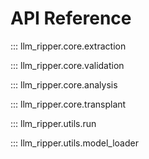 # API Reference

::: llm_ripper.core.extraction

::: llm_ripper.core.validation

::: llm_ripper.core.analysis

::: llm_ripper.core.transplant

::: llm_ripper.utils.run

::: llm_ripper.utils.model_loader
